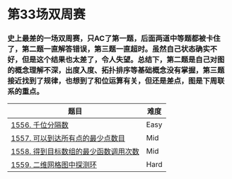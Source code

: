 # 第33场双周赛

### 史上最差的一场双周赛，只AC了第一题，后面两道中等题都被卡住了，第二题一直解答错误，第三题一直超时。虽然自己状态确实不好，但是这个结果也太差了，令人失望。总结下，第二题是自己对图的概念理解不深，出度入度、拓扑排序等基础概念没有掌握，第三题接近找到了规律，也想到了和位运算有关，但还是差点，图是下周联系的重点。

| 题目                                                         | 难度 |
| ------------------------------------------------------------ | ---- |
| [1556. 千位分隔数](https://github.com/S7venFeng/LeetCode/blob/master/Biweekly-Contest/Biweekly-contest-33/1556.thousand-separator/1556.thousand-separator.cpp) | Easy |
| [1557. 可以到达所有点的最少点数目](https://github.com/S7venFeng/LeetCode/blob/master/Biweekly-Contest/Biweekly-contest-33/1557.minimum-number-of-vertices-to-reach-all-nodes/1557.minimum-number-of-vertices-to-reach-all-nodes.md) | Mid  |
| [1558. 得到目标数组的最少函数调用次数](https://github.com/S7venFeng/LeetCode/blob/master/Biweekly-Contest/Biweekly-contest-33/1558-minimum-numbers-of-function-calls-to-make-target-array/1558.minimum-numbers-of-function-calls-to-make-target-array.md) | Mid  |
| [1559. 二维网格图中探测环](https://github.com/S7venFeng/LeetCode/blob/master/Biweekly-Contest/Biweekly-contest-33/1559.detect-cycles-in-2d-grid/1559.detect-cycles-in-2d-grid.md) | Hard |



